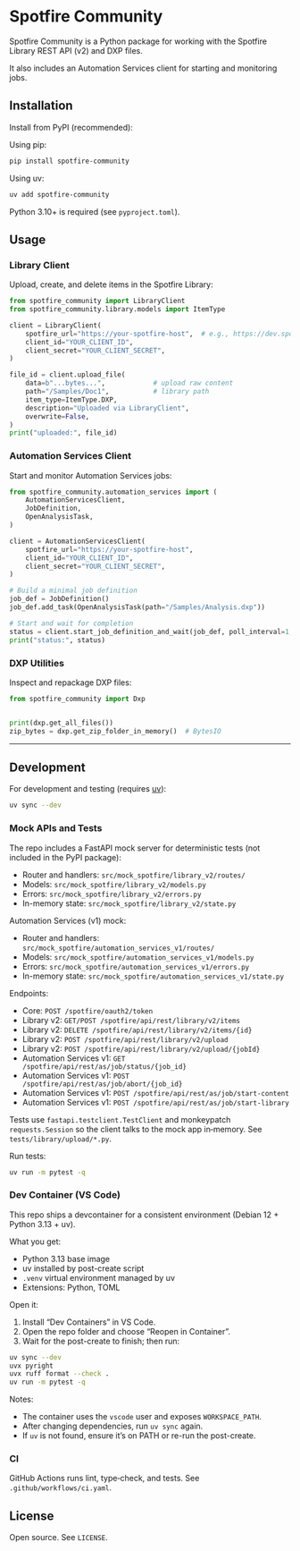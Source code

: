 # Spotfire Community

Spotfire Community is a Python package for working with the Spotfire Library REST API (v2) and DXP files.

It also includes an Automation Services client for starting and monitoring jobs.

## Installation

Install from PyPI (recommended):

Using pip:

```sh
pip install spotfire-community
```

Using uv:

```sh
uv add spotfire-community
```

Python 3.10+ is required (see `pyproject.toml`).

## Usage

### Library Client

Upload, create, and delete items in the Spotfire Library:

```python
from spotfire_community import LibraryClient
from spotfire_community.library.models import ItemType

client = LibraryClient(
	spotfire_url="https://your-spotfire-host",  # e.g., https://dev.spotfire.com
	client_id="YOUR_CLIENT_ID",
	client_secret="YOUR_CLIENT_SECRET",
)

file_id = client.upload_file(
	data=b"...bytes...",            # upload raw content
	path="/Samples/Doc1",           # library path
	item_type=ItemType.DXP,
	description="Uploaded via LibraryClient",
	overwrite=False,
)
print("uploaded:", file_id)
```

### Automation Services Client

Start and monitor Automation Services jobs:

```python
from spotfire_community.automation_services import (
	AutomationServicesClient,
	JobDefinition,
	OpenAnalysisTask,
)

client = AutomationServicesClient(
	spotfire_url="https://your-spotfire-host",
	client_id="YOUR_CLIENT_ID",
	client_secret="YOUR_CLIENT_SECRET",
)

# Build a minimal job definition
job_def = JobDefinition()
job_def.add_task(OpenAnalysisTask(path="/Samples/Analysis.dxp"))

# Start and wait for completion
status = client.start_job_definition_and_wait(job_def, poll_interval=1, timeout=120)
print("status:", status)
```

### DXP Utilities

Inspect and repackage DXP files:

```python
from spotfire_community import Dxp


print(dxp.get_all_files())
zip_bytes = dxp.get_zip_folder_in_memory()  # BytesIO
```

---

## Development

For development and testing (requires [uv](https://github.com/astral-sh/uv)):

```sh
uv sync --dev
```

### Mock APIs and Tests

The repo includes a FastAPI mock server for deterministic tests (not included in the PyPI package):
- Router and handlers: `src/mock_spotfire/library_v2/routes/`
- Models: `src/mock_spotfire/library_v2/models.py`
- Errors: `src/mock_spotfire/library_v2/errors.py`
- In-memory state: `src/mock_spotfire/library_v2/state.py`

Automation Services (v1) mock:
- Router and handlers: `src/mock_spotfire/automation_services_v1/routes/`
- Models: `src/mock_spotfire/automation_services_v1/models.py`
- Errors: `src/mock_spotfire/automation_services_v1/errors.py`
- In-memory state: `src/mock_spotfire/automation_services_v1/state.py`

Endpoints:
- Core: `POST /spotfire/oauth2/token`
- Library v2: `GET/POST /spotfire/api/rest/library/v2/items`
- Library v2: `DELETE /spotfire/api/rest/library/v2/items/{id}`
- Library v2: `POST /spotfire/api/rest/library/v2/upload`
- Library v2: `POST /spotfire/api/rest/library/v2/upload/{jobId}`
- Automation Services v1: `GET /spotfire/api/rest/as/job/status/{job_id}`
- Automation Services v1: `POST /spotfire/api/rest/as/job/abort/{job_id}`
- Automation Services v1: `POST /spotfire/api/rest/as/job/start-content`
- Automation Services v1: `POST /spotfire/api/rest/as/job/start-library`

Tests use `fastapi.testclient.TestClient` and monkeypatch `requests.Session` so the client talks to the mock app in‑memory. See `tests/library/upload/*.py`.

Run tests:

```sh
uv run -m pytest -q
```

### Dev Container (VS Code)

This repo ships a devcontainer for a consistent environment (Debian 12 + Python 3.13 + uv).

What you get:
- Python 3.13 base image
- uv installed by post-create script
- `.venv` virtual environment managed by uv
- Extensions: Python, TOML

Open it:
1. Install “Dev Containers” in VS Code.
2. Open the repo folder and choose “Reopen in Container”.
3. Wait for the post-create to finish; then run:

```sh
uv sync --dev
uvx pyright
uvx ruff format --check .
uv run -m pytest -q
```

Notes:
- The container uses the `vscode` user and exposes `WORKSPACE_PATH`.
- After changing dependencies, run `uv sync` again.
- If `uv` is not found, ensure it’s on PATH or re-run the post-create.

### CI

GitHub Actions runs lint, type‑check, and tests. See `.github/workflows/ci.yaml`.

## License

Open source. See `LICENSE`.
